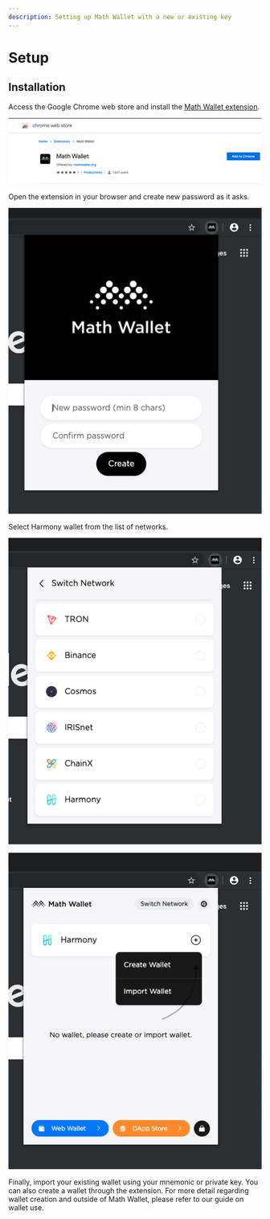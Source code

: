 ```yaml
---
description: Setting up Math Wallet with a new or existing key
---
```


# Setup

## Installation

Access the Google Chrome web store and install the [Math Wallet extension](https://chrome.google.com/webstore/detail/math-wallet/afbcbjpbpfadlkmhmclhkeeodmamcflc?hl=en).

![](../../../.gitbook/assets/screen-shot-2019-09-17-at-4.26.02-pm.png)

Open the extension in your browser and create new password as it asks.

![](../../../.gitbook/assets/screen-shot-2019-09-18-at-10.24.57-am.png)

Select Harmony wallet from the list of networks.

![](../../../.gitbook/assets/screen-shot-2019-09-18-at-10.55.37-am.png)

![](../../../.gitbook/assets/screen-shot-2019-09-18-at-1.40.56-pm.png)

Finally, import your existing wallet using your mnemonic or private key.  You can also create a wallet through the extension.  For more detail regarding wallet creation and outside of Math Wallet, please refer to our guide on wallet use.

